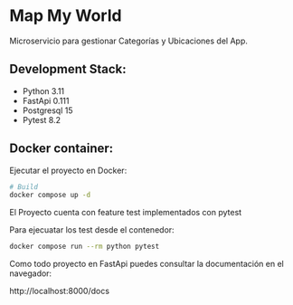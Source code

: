 Map My World
============

Microservicio para gestionar Categorías y Ubicaciones del App.

Development Stack:
------------------

- Python 3.11
- FastApi 0.111
- Postgresql 15
- Pytest 8.2

Docker container:
-----------------

Ejecutar el proyecto en Docker:

```sh
# Build
docker compose up -d
```

El Proyecto cuenta con feature test implementados con pytest

Para ejecuatar los test desde el contenedor:

```sh
docker compose run --rm python pytest
```

Como todo proyecto en FastApi puedes consultar la documentación en el navegador:

http://localhost:8000/docs

